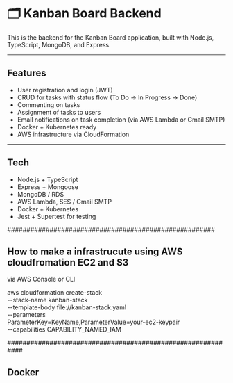 # 🗂️ Kanban Board Backend

This is the backend for the Kanban Board application, built with Node.js, TypeScript, MongoDB, and Express.

---

## Features

- User registration and login (JWT)
- CRUD for tasks with status flow (To Do → In Progress → Done)
- Commenting on tasks
- Assignment of tasks to users
- Email notifications on task completion (via AWS Lambda or Gmail SMTP)
- Docker + Kubernetes ready
- AWS infrastructure via CloudFormation

---

## Tech 

- Node.js + TypeScript
- Express + Mongoose
- MongoDB / RDS
- AWS Lambda, SES / Gmail SMTP
- Docker + Kubernetes
- Jest + Supertest for testing


######################################################
## How to make a infrastrucute using AWS cloudfromation  EC2 and S3
 via AWS Console or CLI

 aws cloudformation create-stack \
  --stack-name kanban-stack \
  --template-body file://kanban-stack.yaml \
  --parameters \
    ParameterKey=KeyName,ParameterValue=your-ec2-keypair \
  --capabilities CAPABILITY_NAMED_IAM


  ############################################################
  ## Docker

  